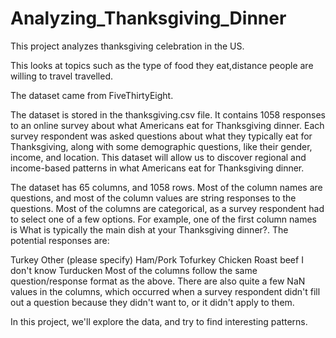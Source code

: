 # Analyzing_Thanksgiving_Dinner

This project analyzes thanksgiving celebration in the US.

This looks at topics such as the type of food they eat,distance people are willing to travel travelled.

The dataset came from FiveThirtyEight.

The dataset is stored in the thanksgiving.csv file. It contains 1058 responses to an online survey about what Americans eat for Thanksgiving dinner. Each survey respondent was asked questions about what they typically eat for Thanksgiving, along with some demographic questions, like their gender, income, and location. This dataset will allow us to discover regional and income-based patterns in what Americans eat for Thanksgiving dinner.

The dataset has 65 columns, and 1058 rows. Most of the column names are questions, and most of the column values are string responses to the questions. Most of the columns are categorical, as a survey respondent had to select one of a few options. For example, one of the first column names is What is typically the main dish at your Thanksgiving dinner?. The potential responses are:

Turkey Other (please specify) Ham/Pork Tofurkey Chicken Roast beef I don't know Turducken Most of the columns follow the same question/response format as the above. There are also quite a few NaN values in the columns, which occurred when a survey respondent didn't fill out a question because they didn't want to, or it didn't apply to them.

In this project, we'll explore the data, and try to find interesting patterns.
